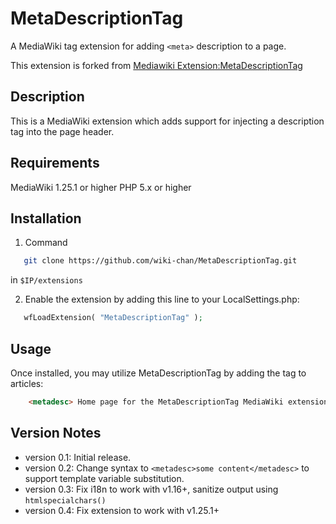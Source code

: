 # MetaDescriptionTag
A MediaWiki tag extension for adding ```<meta>``` description to a page.

This extension is forked from [Mediawiki Extension:MetaDescriptionTag](https://www.mediawiki.org/wiki/Extension:MetaDescriptionTag)

## Description
This is a MediaWiki extension which adds support for injecting a <meta> description tag into the page header.

## Requirements
MediaWiki 1.25.1 or higher
PHP 5.x or higher

## Installation
1. Command
 ```bash
    git clone https://github.com/wiki-chan/MetaDescriptionTag.git
```
 in `$IP/extensions`

2. Enable the extension by adding this line to your LocalSettings.php:
 ```php
    wfLoadExtension( "MetaDescriptionTag" ); 
```

## Usage
Once installed, you may utilize MetaDescriptionTag by adding the <metadesc> tag to articles:

```html
    <metadesc> Home page for the MetaDescriptionTag MediaWiki extension </metadesc>
```

## Version Notes
* version 0.1:
 Initial release.
* version 0.2:
 Change syntax to `<metadesc>some content</metadesc>` to support template variable substitution.
* version 0.3:
 Fix i18n to work with v1.16+, sanitize output using `htmlspecialchars()`
* version 0.4:
 Fix extension to work with v1.25.1+
